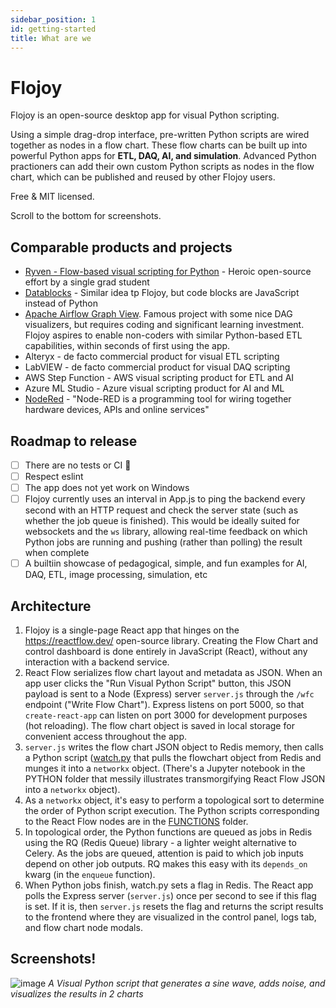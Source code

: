 ```yaml
---
sidebar_position: 1
id: getting-started
title: What are we
---
```


# Flojoy

Flojoy is an open-source desktop app for visual Python scripting. 

Using a simple drag-drop interface, pre-written Python scripts are wired together as nodes in a flow chart. These flow charts can be built up into powerful Python apps for **ETL, DAQ, AI, and simulation**. Advanced Python practioners can add their own custom Python scripts as nodes in the flow chart, which can be published and reused by other Flojoy users.

Free & MIT licensed.

Scroll to the bottom for screenshots.

## Comparable products and projects

- [Ryven - Flow-based visual scripting for Python](https://ryven.org/) - Heroic open-source effort by a single grad student
- [Datablocks](https://datablocks.pro/) - Similar idea tp Flojoy, but code blocks are JavaScript instead of Python
- [Apache Airflow Graph View](https://airflow.apache.org/docs/apache-airflow/stable/ui.html#graph-view). Famous project with some nice DAG visualizers, but requires coding and significant learning investment. Flojoy aspires to enable non-coders with similar Python-based ETL capabilities, within seconds of first using the app.
- Alteryx - de facto commercial product for visual ETL scripting
- LabVIEW - de facto commercial product for visual DAQ scripting
- AWS Step Function - AWS visual scripting product for ETL and AI
- Azure ML Studio - Azure visual scripting product for AI and ML
- [NodeRed](https://nodered.org/) - "Node-RED is a programming tool for wiring together hardware devices, APIs and online services"

## Roadmap to release

- [ ] There are no tests or CI 😬
- [ ] Respect eslint
- [ ] The app does not yet work on Windows
- [ ] Flojoy currently uses an interval in App.js to ping the backend every second with an HTTP request and check the server state (such as whether the job queue is finished). This would be ideally suited for websockets and the `ws` library, allowing real-time feedback on which Python jobs are running and pushing (rather than polling) the result when complete
- [ ] A builtiin showcase of pedagogical, simple, and fun examples for AI, DAQ, ETL, image processing, simulation, etc

## Architecture

1. Flojoy is a single-page React app that hinges on the https://reactflow.dev/ open-source library. Creating the Flow Chart and control dashboard is done entirely in JavaScript (React), without any interaction with a backend service.
2. React Flow serializes flow chart layout and metadata as JSON. When an app user clicks the "Run Visual Python Script" button, this JSON payload is sent to a Node (Express) server `server.js` through the `/wfc` endpoint ("Write Flow Chart"). Express listens on port 5000, so that `create-react-app` can listen on port 3000 for development purposes (hot reloading). The flow chart object is saved in local storage for convenient access throughout the app.
3. `server.js` writes the flow chart JSON object to Redis memory, then calls a Python script ([watch.py](https://github.com/jackparmer/flojoy/tree/main/PYTHON/WATCH) that pulls the flowchart object from Redis and munges it into a `networkx` object. (There's a Jupyter notebook in the PYTHON folder that messily illustrates transmorgifying React Flow JSON into a `networkx` object).
4. As a `networkx` object, it's easy to perform a topological sort to determine the order of Python script execution. The Python scripts corresponding to the React Flow nodes are in the [FUNCTIONS](https://github.com/jackparmer/flojoy/tree/main/PYTHON/FUNCTIONS) folder.
5. In topological order, the Python functions are queued as jobs in Redis using the RQ (Redis Queue) library - a lighter weight alternative to Celery. As the jobs are queued, attention is paid to which job inputs depend on other job outputs. RQ makes this easy with its `depends_on` kwarg (in the `enqueue` function).
6. When Python jobs finish, watch.py sets a flag in Redis. The React app polls the Express server (`server.js`) once per second to see if this flag is set. If it is, then `server.js` resets the flag and returns the script results to the frontend where they are visualized in the control panel, logs tab, and flow chart node modals.

## Screenshots!

![image](https://images2.imgbox.com/35/2f/Ha6HRaNx_o.jpg)
*A Visual Python script that generates a sine wave, adds noise, and visualizes the results in 2 charts*

